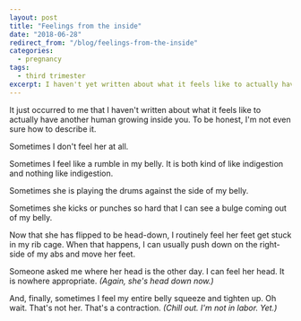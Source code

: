 ```yaml
---
layout: post
title: "Feelings from the inside"
date: "2018-06-28"
redirect_from: "/blog/feelings-from-the-inside"
categories:
  - pregnancy
tags:
  - third trimester
excerpt: I haven't yet written about what it feels like to actually have another human growing inside you.
---
```


It just occurred to me that I haven't written about what it feels like to actually have another human growing inside you. To be honest, I'm not even sure how to describe it.

Sometimes I don't feel her at all.

Sometimes I feel like a rumble in my belly. It is both kind of like indigestion and nothing like indigestion.

Sometimes she is playing the drums against the side of my belly.

Sometimes she kicks or punches so hard that I can see a bulge coming out of my belly.

Now that she has flipped to be head-down, I routinely feel her feet get stuck in my rib cage. When that happens, I can usually push down on the right-side of my abs and move her feet.

Someone asked me where her head is the other day. I can feel her head. It is nowhere appropriate. _(Again, she's head down now.)_

And, finally, sometimes I feel my entire belly squeeze and tighten up. Oh wait. That's not her. That's a contraction. _(Chill out. I'm not in labor. Yet.)_
